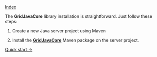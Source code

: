 [Index](Documentation.md)

The **GridJavaCore** library installation is straightforward. Just follow these steps:

1. Create a new Java server project using Maven

2. Install the [**GridJavaCore**](http://nuget.org/packages/GridJavaCore/) Maven package on the server project.

 
[Quick start ->](Quick_start.md)